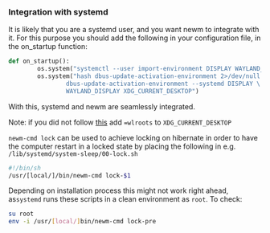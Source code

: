 ### Integration with systemd

It is likely that you are a systemd user, and you want newm to integrate with
it. For this purpose you should add the following in your configuration file,
in the on_startup function:

``` python
def on_startup():
		os.system("systemctl --user import-environment DISPLAY WAYLAND_DISPLAY XDG_CURRENT_DESKTOP")
		os.system("hash dbus-update-activation-environment 2>/dev/null && \
				dbus-update-activation-environment --systemd DISPLAY \
				WAYLAND_DISPLAY XDG_CURRENT_DESKTOP")
```

With this, systemd and newm are seamlessly integrated.

Note: if you did not follow [this](./env_wayland.md) add `=wlroots` to `XDG_CURRENT_DESKTOP`

`newm-cmd lock` can be used to achieve locking on hibernate in order to have the computer restart in a locked state by placing the following in e.g. `/lib/systemd/system-sleep/00-lock.sh`

``` sh
#!/bin/sh
/usr/[local/]/bin/newm-cmd lock-$1
```

Depending on installation process this might not work right ahead, as`systemd` runs these scripts in a clean environment as `root`. To check:

``` sh
su root
env -i /usr/[local/]bin/newm-cmd lock-pre
```
